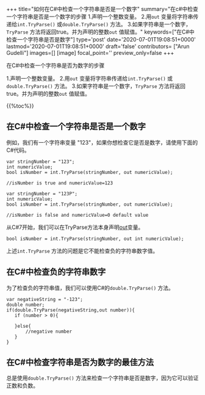 +++
title="如何在C#中检查一个字符串是否是一个数字"
summary="在c#中检查一个字符串是否是一个数字的步骤 1.声明一个整数变量。 2.用`out` 变量将字符串传递给`int.TryParse()` 或`double.TryParse()` 方法。 3.如果字符串是一个数字，`TryParse` 方法将返回true。并为声明的整数`out` 值赋值。"
keywords=["在C#中检查一个字符串是否是数字"]
type='post'
date='2020-07-01T19:08:51+0000'
lastmod='2020-07-01T19:08:51+0000'
draft='false'
contributors= ["Arun Gudelli"]
images=[]
[image]
focal_point=''
preview_only=false
+++

在C#中检查一个字符串是否为数字的步骤

1.声明一个整数变量。
2.用`out` 变量将字符串传递给`int.TryParse()` 或`double.TryParse()` 方法。
3.如果字符串是一个数字，`TryParse` 方法将返回true。并为声明的整数`out` 值赋值。

{{%toc%}}

## 在C#中检查一个字符串是否是一个数字 

例如，我们有一个字符串变量 "123"，如果你想检查它是否是数字，请使用下面的C#代码。

```
var stringNumber = "123";
int numericValue;
bool isNumber = int.TryParse(stringNumber, out numericValue);

//isNumber is true and numericValue=123

var stringNumber = "123P";
int numericValue;
bool isNumber = int.TryParse(stringNumber, out numericValue);

//isNumber is false and numericValue=0 default value

```

从C#7开始，我们可以在TryParse方法本身声明[out](https://www.arungudelli.com/tutorial/c-sharp/difference-between-ref-and-out-parameters-in-c-sharp/)变量。

```
bool isNumber = int.TryParse(stringNumber, out int numericValue);

```

上述`int.TryParse` 方法的问题是它不能检查负的字符串数字值。

## 在C#中检查负的字符串数字 

为了检查负的字符串值，我们可以使用C#的`double.TryParse()` 方法。

```
var negativeString = "-123";
double number;
if(double.TryParse(negativeString,out number)){
   if (number > 0){

   }else{
       //negative number 
   }   
}
```

## 在C#中检查字符串是否为数字的最佳方法 

总是使用`double.TryParse()` 方法来检查一个字符串是否是数字，因为它可以验证正数和负数。